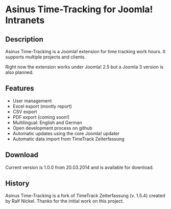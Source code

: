 # Asinus Time-Tracking for Joomla! Intranets #

## Description ##
Asinus Time-Tracking is a Joomla! extension for time tracking work hours. It supports multiple projects and clients.

Right now the extension works under Joomla! 2.5 but a Joomla 3 version is also planned.

## Features ##

- User management
- Excel export (montly report)
- CSV export
- PDF export (coming soon!)
- Multilingual: English and German
- Open development process on github
- Automatic updates using the core Joomla! updater
- Automatic data import from TimeTrack Zeiterfassung

## Download ##

Current version is 1.0.0 from 20.03.2014 and is available for download.

## History ##

Asinus Time-Tracking is a fork of TimeTrack Zeiterfassung (v. 1.5.4) created by Ralf Nickel. Thanks for the initial work on this project.
